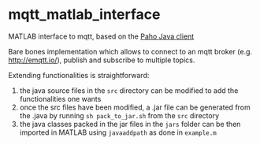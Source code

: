 # mqtt_matlab_interface
MATLAB interface to mqtt, based on the [Paho Java client](https://www.eclipse.org/paho/clients/java/)

Bare bones implementation which allows to connect to an mqtt broker (e.g. http://emqtt.io/), publish and subscribe to multiple topics.

Extending functionalities is straightforward:
1. the java source files in the `src` directory can be modified to add the functionalities one wants
2. once the src files have been modified, a .jar file can be generated from the .java by running `sh pack_to_jar.sh` from the `src` directory
3. the java classes packed in the jar files in the `jars` folder can be then imported in MATLAB using `javaaddpath` as done in `example.m`

